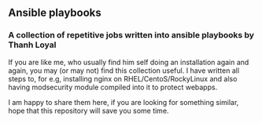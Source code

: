 ## Ansible playbooks

### A collection of repetitive jobs written into ansible playbooks by Thanh Loyal

If you are like me, who usually find him self doing an installation again and again, you may (or may not) 
find this collection useful. I have written all steps to, for e.g, installing nginx on RHEL/CentoS/RockyLinux
and also having modsecurity module compiled into it to protect webapps.

I am happy to share them here, if you are looking for something similar, hope that this repository will save you some time.

